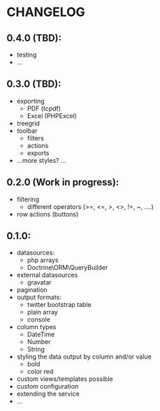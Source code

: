 # CHANGELOG

## 0.4.0 (TBD):
* testing
* ...

## 0.3.0 (TBD):
* exporting
    * PDF (tcpdf)
    * Excel (PHPExcel)
* treegrid
* toolbar
    * filters
    * actions
    * exports
* ...more styles? ...

## 0.2.0 (Work in progress):
* filtering
    * different operators (>=, <=, >, <>, !=, ~, ....)
* row actions (buttons)

## 0.1.0:
* datasources: 
    * php arrays
    * Doctrine\ORM\QueryBuilder
* external datasources
    * gravatar
* pagination
* output formats: 
    * twitter bootstrap table
    * plain array
    * console
* column types
    * DateTime
    * Number
    * String
* styling the data output by column and/or value
    * bold
    * color red
* custom views/templates possible
* custom configuration
* extending the service
* ...
